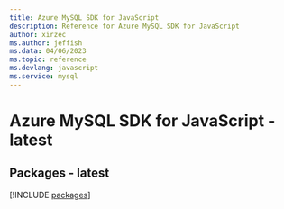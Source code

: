 ```yaml
---
title: Azure MySQL SDK for JavaScript
description: Reference for Azure MySQL SDK for JavaScript
author: xirzec
ms.author: jeffish
ms.data: 04/06/2023
ms.topic: reference
ms.devlang: javascript
ms.service: mysql
---
```

# Azure MySQL SDK for JavaScript - latest
## Packages - latest
[!INCLUDE [packages](mysql-index.md)]